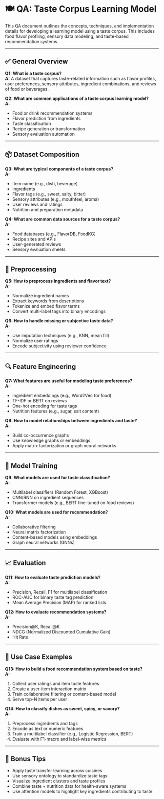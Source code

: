 # 🍽️ QA: Taste Corpus Learning Model

This QA document outlines the concepts, techniques, and implementation details for developing a learning model using a taste corpus. This includes food flavor profiling, sensory data modeling, and taste-based recommendation systems.

---

## ✅ General Overview

**Q1: What is a taste corpus?**  
**A:** A dataset that captures taste-related information such as flavor profiles, user preferences, sensory attributes, ingredient combinations, and reviews of food or beverages.

**Q2: What are common applications of a taste corpus learning model?**  
**A:**  
- Food or drink recommendation systems  
- Flavor prediction from ingredients  
- Taste classification  
- Recipe generation or transformation  
- Sensory evaluation automation

---

## 📦 Dataset Composition

**Q3: What are typical components of a taste corpus?**  
**A:**  
- Item name (e.g., dish, beverage)  
- Ingredients  
- Flavor tags (e.g., sweet, salty, bitter)  
- Sensory attributes (e.g., mouthfeel, aroma)  
- User reviews and ratings  
- Nutrition and preparation metadata

**Q4: What are common data sources for a taste corpus?**  
**A:**  
- Food databases (e.g., FlavorDB, FoodKG)  
- Recipe sites and APIs  
- User-generated reviews  
- Sensory evaluation sheets

---

## 🧪 Preprocessing

**Q5: How to preprocess ingredients and flavor text?**  
**A:**  
- Normalize ingredient names  
- Extract keywords from descriptions  
- Tokenize and embed flavor terms  
- Convert multi-label tags into binary encodings

**Q6: How to handle missing or subjective taste data?**  
**A:**  
- Use imputation techniques (e.g., KNN, mean fill)  
- Normalize user ratings  
- Encode subjectivity using reviewer confidence

---

## 🔍 Feature Engineering

**Q7: What features are useful for modeling taste preferences?**  
**A:**  
- Ingredient embeddings (e.g., Word2Vec for food)  
- TF-IDF or BERT on reviews  
- One-hot encoding for taste tags  
- Nutrition features (e.g., sugar, salt content)

**Q8: How to model relationships between ingredients and taste?**  
**A:**  
- Build co-occurrence graphs  
- Use knowledge graphs or embeddings  
- Apply matrix factorization or graph neural networks

---

## 🧠 Model Training

**Q9: What models are used for taste classification?**  
**A:**  
- Multilabel classifiers (Random Forest, XGBoost)  
- CNN/RNN on ingredient sequences  
- Transformer models (e.g., BERT fine-tuned on food reviews)

**Q10: What models are used for recommendation?**  
**A:**  
- Collaborative filtering  
- Neural matrix factorization  
- Content-based models using embeddings  
- Graph neural networks (GNNs)

---

## 📈 Evaluation

**Q11: How to evaluate taste prediction models?**  
**A:**  
- Precision, Recall, F1 for multilabel classification  
- ROC-AUC for binary taste tag prediction  
- Mean Average Precision (MAP) for ranked lists

**Q12: How to evaluate recommendation systems?**  
**A:**  
- Precision@K, Recall@K  
- NDCG (Normalized Discounted Cumulative Gain)  
- Hit Rate

---

## 🍴 Use Case Examples

**Q13: How to build a food recommendation system based on taste?**  
**A:**  
1. Collect user ratings and item taste features  
2. Create a user-item interaction matrix  
3. Train collaborative filtering or content-based model  
4. Serve top-N items per user

**Q14: How to classify dishes as sweet, spicy, or savory?**  
**A:**  
1. Preprocess ingredients and tags  
2. Encode as text or numeric features  
3. Train a multilabel classifier (e.g., Logistic Regression, BERT)  
4. Evaluate with F1-macro and label-wise metrics

---

## 🧩 Bonus Tips

- Apply taste transfer learning across cuisines  
- Use sensory ontology to standardize taste tags  
- Visualize ingredient clusters and taste profiles  
- Combine taste + nutrition data for health-aware systems  
- Use attention models to highlight key ingredients contributing to taste

